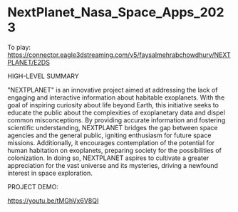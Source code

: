 # NextPlanet_Nasa_Space_Apps_2023

To play: https://connector.eagle3dstreaming.com/v5/faysalmehrabchowdhury/NEXTPLANET/E2DS


HIGH-LEVEL SUMMARY

"NEXTPLANET" is an innovative project aimed at addressing the lack of engaging and interactive information about habitable exoplanets. With the goal of inspiring curiosity about life beyond Earth, this initiative seeks to educate the public about the complexities of exoplanetary data and dispel common misconceptions. By providing accurate information and fostering scientific understanding, NEXTPLANET bridges the gap between space agencies and the general public, igniting enthusiasm for future space missions. Additionally, it encourages contemplation of the potential for human habitation on exoplanets, preparing society for the possibilities of colonization. In doing so, NEXTPLANET aspires to cultivate a greater appreciation for the vast universe and its mysteries, driving a newfound interest in space exploration.


PROJECT DEMO:

https://youtu.be/tMGhVx6V8QI
